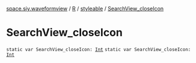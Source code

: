 [space.siy.waveformview](../../index.md) / [R](../index.md) / [styleable](index.md) / [SearchView_closeIcon](./-search-view_close-icon.md)

# SearchView_closeIcon

`static var SearchView_closeIcon: `[`Int`](https://kotlinlang.org/api/latest/jvm/stdlib/kotlin/-int/index.html)
`static var SearchView_closeIcon: `[`Int`](https://kotlinlang.org/api/latest/jvm/stdlib/kotlin/-int/index.html)